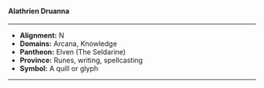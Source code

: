 #### Alathrien Druanna
___

- **Alignment:** N
- **Domains:** Arcana, Knowledge
- **Pantheon:** Elven (The Seldarine)
- **Province:** Runes, writing, spellcasting
- **Symbol:** A quill or glyph
___
